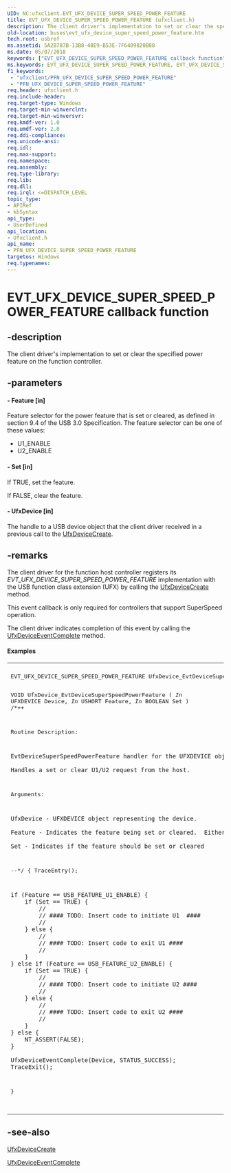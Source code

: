 ```yaml
---
UID: NC:ufxclient.EVT_UFX_DEVICE_SUPER_SPEED_POWER_FEATURE
title: EVT_UFX_DEVICE_SUPER_SPEED_POWER_FEATURE (ufxclient.h)
description: The client driver's implementation to set or clear the specified power feature on the function controller.
old-location: buses\evt_ufx_device_super_speed_power_feature.htm
tech.root: usbref
ms.assetid: 5A2B787B-13B8-48E9-B53E-7F6409820B88
ms.date: 05/07/2018
keywords: ["EVT_UFX_DEVICE_SUPER_SPEED_POWER_FEATURE callback function"]
ms.keywords: EVT_UFX_DEVICE_SUPER_SPEED_POWER_FEATURE, EVT_UFX_DEVICE_SUPER_SPEED_POWER_FEATURE callback, EvtUfxDeviceSuperSpeedPowerFeature, EvtUfxDeviceSuperSpeedPowerFeature callback function [Buses], PFN_UFX_DEVICE_SUPER_SPEED_POWER_FEATURE, PFN_UFX_DEVICE_SUPER_SPEED_POWER_FEATURE callback function pointer [Buses], buses.evt_ufx_device_super_speed_power_feature, ufxclient/EvtUfxDeviceSuperSpeedPowerFeature
f1_keywords:
 - "ufxclient/PFN_UFX_DEVICE_SUPER_SPEED_POWER_FEATURE"
 - "PFN_UFX_DEVICE_SUPER_SPEED_POWER_FEATURE"
req.header: ufxclient.h
req.include-header: 
req.target-type: Windows
req.target-min-winverclnt: 
req.target-min-winversvr: 
req.kmdf-ver: 1.0
req.umdf-ver: 2.0
req.ddi-compliance: 
req.unicode-ansi: 
req.idl: 
req.max-support: 
req.namespace: 
req.assembly: 
req.type-library: 
req.lib: 
req.dll: 
req.irql: <=DISPATCH_LEVEL
topic_type:
- APIRef
- kbSyntax
api_type:
- UserDefined
api_location:
- Ufxclient.h
api_name:
- PFN_UFX_DEVICE_SUPER_SPEED_POWER_FEATURE
targetos: Windows
req.typenames: 
---
```


# EVT_UFX_DEVICE_SUPER_SPEED_POWER_FEATURE callback function


## -description


The client driver's implementation to set or clear the specified power feature on the function controller. 


## -parameters












#### - Feature [in]

Feature selector for the power feature that is set or cleared, as defined in section 9.4 of the USB 3.0 Specification.  The feature selector can be one of these values: 

<ul>
<li>U1_ENABLE</li>
<li>U2_ENABLE
</li>
</ul>

#### - Set [in]

If TRUE, set the feature.

If FALSE, clear the feature.


#### - UfxDevice [in]

The handle to a  USB device object that the client driver received in a previous call to  the <a href="https://docs.microsoft.com/windows-hardware/drivers/ddi/ufxclient/nf-ufxclient-ufxdevicecreate">UfxDeviceCreate</a>.


## -remarks



The client driver for the function host controller registers its <i>EVT_UFX_DEVICE_SUPER_SPEED_POWER_FEATURE</i> implementation with the USB function class extension (UFX) by calling the <a href="https://docs.microsoft.com/windows-hardware/drivers/ddi/ufxclient/nf-ufxclient-ufxdevicecreate">UfxDeviceCreate</a> method.

This event callback is only required for controllers that support SuperSpeed operation.

The client driver indicates completion of this event by calling the <a href="https://docs.microsoft.com/windows-hardware/drivers/ddi/ufxclient/nf-ufxclient-ufxdeviceeventcomplete">UfxDeviceEventComplete</a> method.


#### Examples

<div class="code"><span codelanguage=""><table>
<tr>
<th></th>
</tr>
<tr>
<td>
<pre>
EVT_UFX_DEVICE_SUPER_SPEED_POWER_FEATURE UfxDevice_EvtDeviceSuperSpeedPowerFeature;

VOID
UfxDevice_EvtDeviceSuperSpeedPowerFeature (
    _In_ UFXDEVICE Device,
    _In_ USHORT Feature,
    _In_ BOOLEAN Set
    )
/*++

Routine Description:

    EvtDeviceSuperSpeedPowerFeature handler for the UFXDEVICE object.
    
    Handles a set or clear U1/U2 request from the host.  

Arguments:

    UfxDevice - UFXDEVICE object representing the device.

    Feature - Indicates the feature being set or cleared.  Either U1 or U2 enable.

    Set - Indicates if the feature should be set or cleared
    
--*/
{
    TraceEntry();

    if (Feature == USB_FEATURE_U1_ENABLE) {
        if (Set == TRUE) {
            //
            // #### TODO: Insert code to initiate U1  ####
            //
        } else {
            //
            // #### TODO: Insert code to exit U1 ####
            //
        }
    } else if (Feature == USB_FEATURE_U2_ENABLE) {
        if (Set == TRUE) {
            //
            // #### TODO: Insert code to initiate U2 ####
            //
        } else {
            //
            // #### TODO: Insert code to exit U2 ####
            //
        }
    } else {
        NT_ASSERT(FALSE);
    }

    UfxDeviceEventComplete(Device, STATUS_SUCCESS);
    TraceExit();
}

</pre>
</td>
</tr>
</table></span></div>



## -see-also




<a href="https://docs.microsoft.com/windows-hardware/drivers/ddi/ufxclient/nf-ufxclient-ufxdevicecreate">UfxDeviceCreate</a>



<a href="https://docs.microsoft.com/windows-hardware/drivers/ddi/ufxclient/nf-ufxclient-ufxdeviceeventcomplete">UfxDeviceEventComplete</a>
 

 

